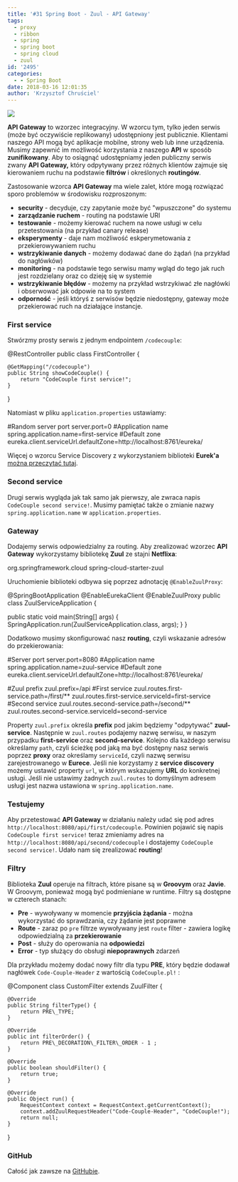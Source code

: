 ```yaml
---
title: '#31 Spring Boot - Zuul - API Gateway'
tags:
  - proxy
  - ribbon
  - spring
  - spring boot
  - spring cloud
  - zuul
id: '2495'
categories:
  - - Spring Boot
date: 2018-03-16 12:01:35
author: 'Krzysztof Chruściel'
---
```


![](http://codecouple.pl/wp-content/uploads/2017/02/springBootArt.png)

**API Gateway** to wzorzec integracyjny. W wzorcu tym, tylko jeden serwis (może być oczywiście replikowany) udostępniony jest publicznie. Klientami naszego API mogą być aplikacje mobilne, strony web lub inne urządzenia. Musimy zapewnić im możliwość korzystania z naszego **API** w sposób **zunifikowany**. Aby to osiągnąć udostępniamy jeden publiczny serwis zwany **API Gateway,** który odpytywany przez różnych klientów zajmuje się kierowaniem ruchu na podstawie **filtrów** i określonych **routingów**.
<!-- more -->
Zastosowanie wzorca **API Gateway** ma wiele zalet, które mogą rozwiązać sporo problemów w środowisku rozproszonym:

*   **security** - decyduje, czy zapytanie może być "wpuszczone" do systemu
*   **zarządzanie ruchem** - routing na podstawie URI
*   **testowanie** - możemy kierować ruchem na nowe usługi w celu przetestowania (na przykład canary release)
*   **eksperymenty** - daje nam możliwość eskperymetowania z przekierowywaniem ruchu
*   **wstrzykiwanie danych** - możemy dodawać dane do żądań (na przykład do nagłówków)
*   **monitoring** - na podstawie tego serwisu mamy wgląd do tego jak ruch jest rozdzielany oraz co dzieję się w systemie
*   **wstrzykiwanie błędów** - możemy na przykład wstrzykiwać złe nagłówki i obserwować jak odpowie na to system
*   **odporność** - jeśli któryś z serwisów będzie niedostępny, gateway może przekierować ruch na działające instancje.

### First service

Stwórzmy prosty serwis z jednym endpointem `/codecouple`:

@RestController
public class FirstController {

    @GetMapping("/codecouple")
    public String showCodeCouple() {
        return "CodeCouple first service!";
    }
}

Natomiast w pliku `application.properties` ustawiamy:

#Random server port
server.port=0
#Application name
spring.application.name=first-service
#Default zone
eureka.client.serviceUrl.defaultZone=http://localhost:8761/eureka/

Więcej o wzorcu Service Discovery z wykorzystaniem biblioteki **Eurek'a** [można przeczytać tutaj](https://codecouple.pl/2017/09/29/19-spring-boot-microservice-registration-and-discovery-eureka/).

### Second service

Drugi serwis wygląda jak tak samo jak pierwszy, ale zwraca napis `CodeCouple second service!`. Musimy pamiętać także o zmianie nazwy `spring.application.name` w `application.properties`.

### Gateway

Dodajemy serwis odpowiedzialny za routing. Aby zrealizować wzorzec **API Gateway** wykorzystamy bibliotekę **Zuul** ze stajni **Netflixa**:

<dependency>
   <groupId>org.springframework.cloud</groupId>
   <artifactId>spring-cloud-starter-zuul</artifactId>
</dependency>

Uruchomienie biblioteki odbywa się poprzez adnotację `@EnableZuulProxy`:

@SpringBootApplication
@EnableEurekaClient
@EnableZuulProxy
public class ZuulServiceApplication {

   public static void main(String\[\] args) {
      SpringApplication.run(ZuulServiceApplication.class, args);
   }
}

Dodatkowo musimy skonfigurować nasz **routing**, czyli wskazanie adresów do przekierowania:

#Server port
server.port=8080
#Application name
spring.application.name=zuul-service
#Default zone
eureka.client.serviceUrl.defaultZone=http://localhost:8761/eureka/

#Zuul prefix
zuul.prefix=/api
#First service
zuul.routes.first-service.path=/first/\*\*
zuul.routes.first-service.serviceId=first-service
#Second service
zuul.routes.second-service.path=/second/\*\*
zuul.routes.second-service.serviceId=second-service

Property `zuul.prefix` określa **prefix** pod jakim będziemy "odpytywać" **zuul-service**. Następnie w `zuul.routes` podajemy nazwę serwisu, w naszym przypadku **first-service** oraz **second-service**. Kolejno dla każdego serwisu określamy `path`, czyli ścieżkę pod jaką ma być dostępny nasz serwis poprzez **proxy** oraz określamy `serviceId`, czyli nazwę serwisu zarejestrowanego w **Eurece**. Jeśli nie korzystamy z **service discovery** możemy ustawić property `url`, w którym wskazujemy **URL** do konkretnej usługi. Jeśli nie ustawimy żadnych `zuul.routes` to domyślnym adresem usługi jest nazwa ustawiona w `spring.application.name`.

### Testujemy

Aby przetestować **API Gateway** w działaniu należy udać się pod adres `http://localhost:8080/api/first/codecouple`. Powinien pojawić się napis `CodeCouple first service!` teraz zmieniamy adres na `http://localhost:8080/api/second/codecouple` i dostajemy `CodeCouple second service!`. Udało nam się zrealizować **routing**!

### Filtry

Biblioteka **Zuul** operuje na filtrach, które pisane są w **Groovym** oraz **Javie**. W Groovym, ponieważ mogą być podmieniane w runtime. Filtry są dostępne w czterech stanach:

*   **Pre** \- wywoływany w momencie **przyjścia żądania** - można wykorzystać do sprawdzania, czy żądanie jest poprawne
*   **Route** \- zaraz po `pre` filtrze wywoływany jest `route` filter - zawiera logikę odpowiedzialną za **przekierowanie**
*   **Post** \- służy do operowania na **odpowiedzi**
*   **Error** - typ służący do obsługi **niepoprawnych** zdarzeń

Dla przykładu możemy dodać nowy filtr dla typu **PRE**, który będzie dodawał nagłówek `Code-Couple-Header` z wartością `CodeCouple.pl!` :

@Component
class CustomFilter extends ZuulFilter {

    @Override
    public String filterType() {
        return PRE\_TYPE;
    }

    @Override
    public int filterOrder() {
        return PRE\_DECORATION\_FILTER\_ORDER - 1 ;
    }

    @Override
    public boolean shouldFilter() {
        return true;
    }

    @Override
    public Object run() {
        RequestContext context = RequestContext.getCurrentContext();
        context.addZuulRequestHeader("Code-Couple-Header", "CodeCouple!");
        return null;
    }
}

### GitHub

Całość jak zawsze na [GitHubie](https://github.com/kchrusciel/Spring-Boot-Examples).